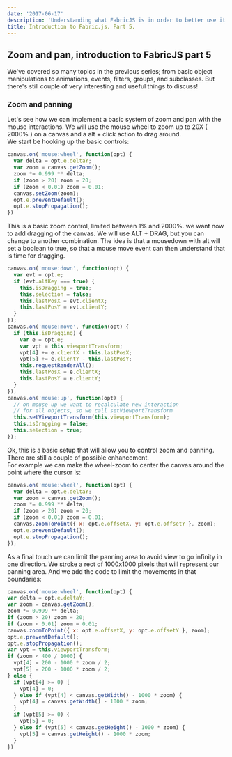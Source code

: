 ```yaml
---
date: '2017-06-17'
description: 'Understanding what FabricJS is in order to better use it in your projects'
title: Introduction to Fabric.js. Part 5.
---
```


## Zoom and pan, introduction to FabricJS part 5

We've covered so many topics in the previous series; from basic object manipulations to animations, events, filters, groups, and subclasses. But there's still couple of very interesting and useful things to discuss!

### Zoom and panning

Let's see how we can implement a basic system of zoom and pan with the mouse interactions. We will use the mouse wheel to zoom up to 20X ( 2000% ) on a canvas and a alt + click action to drag around.  
We start be hooking up the basic controls:

<canvas id="step1" width="400" height="400"></canvas>

```js
canvas.on('mouse:wheel', function(opt) {
  var delta = opt.e.deltaY;
  var zoom = canvas.getZoom();
  zoom *= 0.999 ** delta;
  if (zoom > 20) zoom = 20;
  if (zoom < 0.01) zoom = 0.01;
  canvas.setZoom(zoom);
  opt.e.preventDefault();
  opt.e.stopPropagation();
})
```    
<script>
var canvas = new fabric.Canvas('step1'); canvas.add(new fabric.Rect({ width: 50, height: 50, fill: 'blue', angle: 10 })) canvas.add(new fabric.Circle({ radius: 50, fill: 'red', top: 44, left: 80 })) canvas.add(new fabric.Ellipse({ rx: 50, ry: 10, fill: 'yellow', top: 80, left: 35 })) canvas.add(new fabric.Rect({ width: 50, height: 50, fill: 'purple', angle: -19, top: 70, left: 70 })) canvas.add(new fabric.Circle({ radius: 50, fill: 'green', top: 110, left: 30 })) canvas.add(new fabric.Ellipse({ rx: 50, ry: 10, fill: 'orange', top: 12, left: 100, angle: 30 })) canvas.on('mouse:wheel', function(opt) { var delta = opt.e.deltaY; var zoom = canvas.getZoom(); zoom *= 0.999 ** delta; if (zoom > 20) zoom = 20; if (zoom < 0.01) zoom = 0.01; canvas.setZoom(zoom); opt.e.preventDefault(); opt.e.stopPropagation(); })
</script>

This is a basic zoom control, limited between 1% and 2000%. we want now to add dragging of the canvas. We will use ALT + DRAG, but you can change to another combination. The idea is that a mousedown with alt will set a boolean to true, so that a mouse move event can then understand that is time for dragging.  
<canvas id="step2" width="400" height="400"></canvas>

```js
canvas.on('mouse:down', function(opt) {
  var evt = opt.e;
  if (evt.altKey === true) {
    this.isDragging = true;
    this.selection = false;
    this.lastPosX = evt.clientX;
    this.lastPosY = evt.clientY;
  }
});
canvas.on('mouse:move', function(opt) {
  if (this.isDragging) {
    var e = opt.e;
    var vpt = this.viewportTransform;
    vpt[4] += e.clientX - this.lastPosX;
    vpt[5] += e.clientY - this.lastPosY;
    this.requestRenderAll();
    this.lastPosX = e.clientX;
    this.lastPosY = e.clientY;
  }
});
canvas.on('mouse:up', function(opt) {
  // on mouse up we want to recalculate new interaction
  // for all objects, so we call setViewportTransform
  this.setViewportTransform(this.viewportTransform);
  this.isDragging = false;
  this.selection = true;
});
```
<script>
(function(){ var canvas = new fabric.Canvas('step2'); canvas.add(new fabric.Rect({ width: 50, height: 50, fill: 'blue', angle: 10 })) canvas.add(new fabric.Circle({ radius: 50, fill: 'red', top: 44, left: 80 })) canvas.add(new fabric.Ellipse({ rx: 50, ry: 10, fill: 'yellow', top: 80, left: 35 })) canvas.add(new fabric.Rect({ width: 50, height: 50, fill: 'purple', angle: -19, top: 70, left: 70 })) canvas.add(new fabric.Circle({ radius: 50, fill: 'green', top: 110, left: 30 })) canvas.add(new fabric.Ellipse({ rx: 50, ry: 10, fill: 'orange', top: 12, left: 100, angle: 30 })) canvas.on('mouse:wheel', function(opt) { var delta = opt.e.deltaY; var zoom = canvas.getZoom(); zoom *= 0.999 ** delta; if (zoom > 20) zoom = 20; if (zoom < 0.01) zoom = 0.01; canvas.setZoom(zoom); opt.e.preventDefault(); opt.e.stopPropagation(); }); canvas.on('mouse:down', function(opt) { var evt = opt.e; if (evt.altKey === true) { this.isDragging = true; this.selection = false; this.lastPosX = evt.clientX; this.lastPosY = evt.clientY; } }); canvas.on('mouse:move', function(opt) { if (this.isDragging) { var e = opt.e; var vpt = this.viewportTransform; vpt[4] += e.clientX - this.lastPosX; vpt[5] += e.clientY - this.lastPosY; this.requestRenderAll(); this.lastPosX = e.clientX; this.lastPosY = e.clientY; } }); canvas.on('mouse:up', function(opt) { this.setViewportTransform(this.viewportTransform); this.isDragging = false; this.selection = true; }); })()
</script>

Ok, this is a basic setup that will allow you to control zoom and panning. There are still a couple of possible enhancement.  
For example we can make the wheel-zoom to center the canvas around the point where the cursor is:  
<canvas id="step3" width="400" height="400"></canvas>

```js
canvas.on('mouse:wheel', function(opt) {
  var delta = opt.e.deltaY;
  var zoom = canvas.getZoom();
  zoom *= 0.999 ** delta;
  if (zoom > 20) zoom = 20;
  if (zoom < 0.01) zoom = 0.01;
  canvas.zoomToPoint({ x: opt.e.offsetX, y: opt.e.offsetY }, zoom);
  opt.e.preventDefault();
  opt.e.stopPropagation();
});
```    
<script>
(function(){ var canvas = new fabric.Canvas('step3'); canvas.add(new fabric.Rect({ width: 50, height: 50, fill: 'blue', angle: 10 })) canvas.add(new fabric.Circle({ radius: 50, fill: 'red', top: 44, left: 80 })) canvas.add(new fabric.Ellipse({ rx: 50, ry: 10, fill: 'yellow', top: 80, left: 35 })) canvas.add(new fabric.Rect({ width: 50, height: 50, fill: 'purple', angle: -19, top: 70, left: 70 })) canvas.add(new fabric.Circle({ radius: 50, fill: 'green', top: 110, left: 30 })) canvas.add(new fabric.Ellipse({ rx: 50, ry: 10, fill: 'orange', top: 12, left: 100, angle: 30 })) canvas.on('mouse:wheel', function(opt) { var delta = opt.e.deltaY; var zoom = canvas.getZoom(); zoom *= 0.999 ** delta; if (zoom > 20) zoom = 20; if (zoom < 0.01) zoom = 0.01; canvas.zoomToPoint({ x: opt.e.offsetX, y: opt.e.offsetY }, zoom); opt.e.preventDefault(); opt.e.stopPropagation(); }); canvas.on('mouse:down', function(opt) { var evt = opt.e; if (evt.altKey === true) { this.isDragging = true; this.selection = false; this.lastPosX = evt.clientX; this.lastPosY = evt.clientY; } }); canvas.on('mouse:move', function(opt) { if (this.isDragging) { var e = opt.e; var vpt = this.viewportTransform; vpt[4] += e.clientX - this.lastPosX; vpt[5] += e.clientY - this.lastPosY; this.lastPosX = e.clientX; this.lastPosY = e.clientY; this.requestRenderAll(); } }); canvas.on('mouse:up', function(opt) { this.setViewportTransform(this.viewportTransform); this.isDragging = false; this.selection = true; }); })()
</script>

As a final touch we can limit the panning area to avoid view to go infinity in one direction. We stroke a rect of 1000x1000 pixels that will represent our panning area. And we add the code to limit the movements in that boundaries:
<canvas id="step4" width="400" height="400"></canvas>
```js
canvas.on('mouse:wheel', function(opt) {
var delta = opt.e.deltaY;
var zoom = canvas.getZoom();
zoom *= 0.999 ** delta;
if (zoom > 20) zoom = 20;
if (zoom < 0.01) zoom = 0.01;
canvas.zoomToPoint({ x: opt.e.offsetX, y: opt.e.offsetY }, zoom);
opt.e.preventDefault();
opt.e.stopPropagation();
var vpt = this.viewportTransform;
if (zoom < 400 / 1000) {
  vpt[4] = 200 - 1000 * zoom / 2;
  vpt[5] = 200 - 1000 * zoom / 2;
} else {
  if (vpt[4] >= 0) {
    vpt[4] = 0;
  } else if (vpt[4] < canvas.getWidth() - 1000 * zoom) {
    vpt[4] = canvas.getWidth() - 1000 * zoom;
  }
  if (vpt[5] >= 0) {
    vpt[5] = 0;
  } else if (vpt[5] < canvas.getHeight() - 1000 * zoom) {
    vpt[5] = canvas.getHeight() - 1000 * zoom;
  }
})
```
<script>
(function(){ var canvas = new fabric.Canvas('step4'); var bg = new fabric.Rect({ width: 990, height: 990, stroke: 'pink', strokeWidth: 10, fill: '', evented: false, selectable: false }); bg.fill = new fabric.Pattern({ source: 'data:image/png;base64,iVBORw0KGgoAAAANSUhEUgAAABQAAAAUCAYAAACNiR0NAAAASElEQVQ4y2NkYGD4z0A6+M3AwMBKrGJWBgYGZiibEQ0zIInDaCaoelYyHYcX/GeitomjBo4aOGrgQBj4b7RwGFwGsjAwMDAAAD2/BjgezgsZAAAAAElFTkSuQmCC' }, function() { bg.dirty = true; canvas.requestRenderAll() }); bg.canvas = canvas; canvas.backgroundImage = bg; canvas.add(new fabric.Rect({ width: 50, height: 50, fill: 'blue', angle: 10 })) canvas.add(new fabric.Circle({ radius: 50, fill: 'red', top: 44, left: 80 })) canvas.add(new fabric.Ellipse({ rx: 50, ry: 10, fill: 'yellow', top: 80, left: 35 })) canvas.add(new fabric.Rect({ width: 50, height: 50, fill: 'purple', angle: -19, top: 70, left: 70 })) canvas.add(new fabric.Circle({ radius: 50, fill: 'green', top: 110, left: 30 })) canvas.add(new fabric.Ellipse({ rx: 50, ry: 10, fill: 'orange', top: 12, left: 100, angle: 30 })) canvas.on('mouse:wheel', function(opt) { var delta = opt.e.deltaY; var zoom = canvas.getZoom(); zoom *= 0.999 ** delta; if (zoom > 20) zoom = 20; if (zoom < 0.01) zoom = 0.01; canvas.zoomToPoint({ x: opt.e.offsetX, y: opt.e.offsetY }, zoom); opt.e.preventDefault(); opt.e.stopPropagation(); var vpt = this.viewportTransform; if (zoom < 0.4) { vpt[4] = 200 - 1000 * zoom / 2; vpt[5] = 200 - 1000 * zoom / 2; } else { if (vpt[4] >= 0) { vpt[4] = 0; } else if (vpt[4] < canvas.getWidth() - 1000 * zoom) { vpt[4] = canvas.getWidth() - 1000 * zoom; } if (vpt[5] >= 0) { vpt[5] = 0; } else if (vpt[5] < canvas.getHeight() - 1000 * zoom) { vpt[5] = canvas.getHeight() - 1000 * zoom; } } }); canvas.on('mouse:down', function(opt) { var evt = opt.e; if (evt.altKey === true) { this.isDragging = true; this.selection = false; this.lastPosX = evt.clientX; this.lastPosY = evt.clientY; } }); canvas.on('mouse:move', function(opt) { if (this.isDragging) { var e = opt.e; var zoom = canvas.getZoom(); var vpt = this.viewportTransform; if (zoom < 0.4) { vpt[4] = 200 - 1000 * zoom / 2; vpt[5] = 200 - 1000 * zoom / 2; } else { vpt[4] += e.clientX - this.lastPosX; vpt[5] += e.clientY - this.lastPosY; if (vpt[4] >= 0) { vpt[4] = 0; } else if (vpt[4] < canvas.getWidth() - 1000 * zoom) { vpt[4] = canvas.getWidth() - 1000 * zoom; } if (vpt[5] >= 0) { vpt[5] = 0; } else if (vpt[5] < canvas.getHeight() - 1000 * zoom) { vpt[5] = canvas.getHeight() - 1000 * zoom; } } this.requestRenderAll(); this.lastPosX = e.clientX; this.lastPosY = e.clientY; } }); canvas.on('mouse:up', function(opt) { this.setViewportTransform(this.viewportTransform); this.isDragging = false; this.selection = true; }); })()
</script>